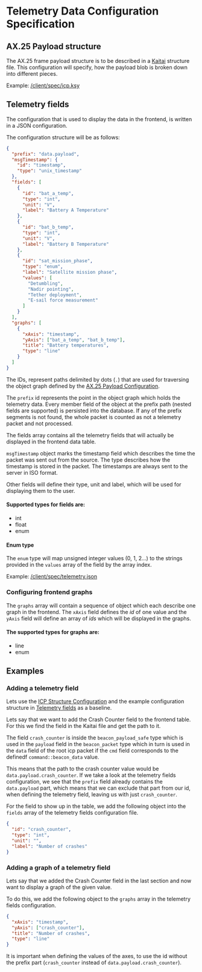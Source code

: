 # Telemetry Data Configuration Specification

## AX.25 Payload structure

The AX.25 frame payload structure is to be described in a [Kaitai](https://kaitai.io/) structure file.
This configuration will specify, how the payload blob is broken down into different pieces.

Example: [/client/spec/icp.ksy](../client/spec/icp.ksy)

## Telemetry fields

The configuration that is used to display the data in the frontend, is written in a JSON configuration.

The configuration structure will be as follows:
```json
{
  "prefix": "data.payload",
  "msgTimestamp": {
    "id": "timestamp",
    "type": "unix_timestamp"
  },
  "fields": [
    {
      "id": "bat_a_temp",
      "type": "int",
      "unit": "V",
      "label": "Battery A Temperature"
    },
    {
      "id": "bat_b_temp",
      "type": "int",
      "unit": "V",
      "label": "Battery B Temperature"
    },
    {
      "id": "sat_mission_phase",
      "type": "enum",
      "label": "Satellite mission phase",
      "values": [
        "Detumbling",
        "Nadir pointing",
        "Tether deployment",
        "E-sail force measurement"
      ]
    }
  ],
  "graphs": [
    {
      "xAxis": "timestamp",
      "yAxis": ["bat_a_temp", "bat_b_temp"],
      "title": "Battery temperatures",
      "type": "line"
    }
  ]
}
```

The IDs, represent paths delimited by dots (`.`) that are used for traversing the object graph defined
by the [AX.25 Payload Configuration](#ax25-payload-structure).

The `prefix` id represents the point in the object graph
which holds the telemetry data. Every member field of the object at the prefix path (nested fields
are supported) is persisted into the database. If any of the prefix segments is not found, the whole
packet is counted as not a telemetry packet and not processed.

The fields array contains all the telemetry fields that will actually be displayed in the frontend
data table.

`msgTimestamp` object marks the timestamp field which describes the time the packet was sent out
from the source. The type describes how the timestamp is stored in the packet. The timestamps are always
sent to the server in ISO format.

Other fields will define their type, unit and label, which will be used for displaying them to the
user.

#### Supported types for fields are:
* int
* float
* enum

#### Enum type
The `enum` type will map unsigned integer values (0, 1, 2...) to the strings provided in the `values`
array of the field by the array index.

Example: [/client/spec/telemetry.json](../client/spec/telemetry.json)

### Configuring frontend graphs

The `graphs` array will contain a sequence of object which each describe one graph in the frontend.
The `xAxis` field defines the *id* of one value and the `yAxis` field will define an array of *ids*
which will be displayed in the graphs.

#### The supported types for graphs are:
* line
* enum

## Examples

### Adding a telemetry field

Lets use the [ICP Structure Configuration](../client/spec/icp.ksy) and the example configuration
structure in [Telemetry fields](#telemetry-fields) as a baseline.

Lets say that we want to add the Crash Counter field to the frontend table. For this we find the
field in the Kaitai file and get the path to it.

The field `crash_counter` is inside the `beacon_payload_safe` type which is used in the `payload`
field in the `beacon_packet` type which in turn is used in the `data` field of the root icp packet
if the `cmd` field corresponds to the definedf `command::beacon_data` value.

This means that the path to the crash counter value would be `data.payload.crash_counter`.
If we take a look at the telemetry fields configuration, we see that the `prefix` field already
contains the `data.payload` part, which means that we can exclude that part from our id, when
defining the telemetry field, leaving us with just `crash_counter`.

For the field to show up in the table, we add the following object into the `fields` array of the
telemetry fields configuration file.

```json
{
  "id": "crash_counter",
  "type": "int",
  "unit": "",
  "label": "Number of crashes"
}
```

### Adding a graph of a telemetry field

Lets say that we added the Crash Counter field in the last section and now want to display a graph
of the given value.

To do this, we add the following object to the `graphs` array in the telemetry fields configuration.

```json
{
  "xAxis": "timestamp",
  "yAxis": ["crash_counter"],
  "title": "Number of crashes",
  "type": "line"
}
```

It is important when defining the values of the axes, to use the id without the prefix part
(`crash_counter` instead of `data.payload.crash_counter`).
